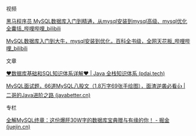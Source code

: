 

视频

[黑马程序员 MySQL数据库入门到精通，从mysql安装到mysql高级、mysql优化全囊括_哔哩哔哩_bilibili](https://www.bilibili.com/video/BV1Kr4y1i7ru/)

[MySQL数据库入门到大牛，mysql安装到优化，百科全书级，全网天花板_哔哩哔哩_bilibili](https://www.bilibili.com/video/BV1iq4y1u7vj/?spm_id_from=333.337.search-card.all.click&vd_source=ec278794de0ffb1a0b2ecb85da63c11a)

文章

[♥数据库基础和SQL知识体系详解♥ | Java 全栈知识体系 (pdai.tech)](https://pdai.tech/md/db/sql/sql-db.html)

[MySQL面试题，66道MySQL八股文（1.8万字69张手绘图），面渣逆袭必看👍 | 二哥的Java进阶之路 (javabetter.cn)](https://javabetter.cn/sidebar/sanfene/mysql.html)

专栏

[全解MySQL终章：这份爆肝30W字的数据库宝典赠与有缘的你！ - 掘金 (juejin.cn)](https://juejin.cn/post/7173581171547176997)






